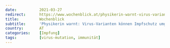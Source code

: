 ```yaml
---
date:          2021-03-27
redirect:      https://www.wochenblick.at/physikerin-warnt-virus-varianten-koennen-impfschutz-umgehen/
title:         Wochenblick
subtitle:      'Physikerin warnt: Virus-Varianten können Impfschutz umgehen'
country:       AT
categories:    [Impfung]
tags:          [virus-mutation, immunität]
---
```

